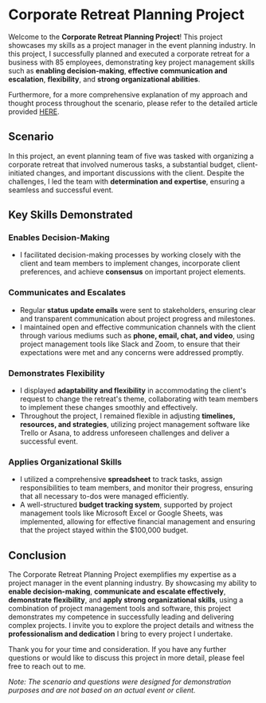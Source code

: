 # Corporate Retreat Planning Project

Welcome to the **Corporate Retreat Planning Project**! This project showcases my skills as a project manager in the event planning industry. In this project, I successfully planned and executed a corporate retreat for a business with 85 employees, demonstrating key project management skills such as **enabling decision-making**, **effective communication and escalation**, **flexibility**, and **strong organizational abilities**.

Furthermore, for a more comprehensive explanation of my approach and thought process throughout the scenario, please refer to the detailed article provided [HERE](https://medium.com/@zahirkowser/how-i-executed-a-corporate-retreat-for-85-employees-with-a-100k-budget-78bb9447ab2c).

## Scenario

In this project, an event planning team of five was tasked with organizing a corporate retreat that involved numerous tasks, a substantial budget, client-initiated changes, and important discussions with the client. Despite the challenges, I led the team with **determination and expertise**, ensuring a seamless and successful event.

## Key Skills Demonstrated

### Enables Decision-Making
- I facilitated decision-making processes by working closely with the client and team members to implement changes, incorporate client preferences, and achieve **consensus** on important project elements.

### Communicates and Escalates
- Regular **status update emails** were sent to stakeholders, ensuring clear and transparent communication about project progress and milestones.
- I maintained open and effective communication channels with the client through various mediums such as **phone, email, chat, and video**, using project management tools like Slack and Zoom, to ensure that their expectations were met and any concerns were addressed promptly.

### Demonstrates Flexibility
- I displayed **adaptability and flexibility** in accommodating the client's request to change the retreat's theme, collaborating with team members to implement these changes smoothly and effectively.
- Throughout the project, I remained flexible in adjusting **timelines, resources, and strategies**, utilizing project management software like Trello or Asana, to address unforeseen challenges and deliver a successful event.

### Applies Organizational Skills
- I utilized a comprehensive **spreadsheet** to track tasks, assign responsibilities to team members, and monitor their progress, ensuring that all necessary to-dos were managed efficiently.
- A well-structured **budget tracking system**, supported by project management tools like Microsoft Excel or Google Sheets, was implemented, allowing for effective financial management and ensuring that the project stayed within the $100,000 budget.

## Conclusion

The Corporate Retreat Planning Project exemplifies my expertise as a project manager in the event planning industry. By showcasing my ability to **enable decision-making**, **communicate and escalate effectively**, **demonstrate flexibility**, and **apply strong organizational skills**, using a combination of project management tools and software, this project demonstrates my competence in successfully leading and delivering complex projects. I invite you to explore the project details and witness the **professionalism and dedication** I bring to every project I undertake.

Thank you for your time and consideration. If you have any further questions or would like to discuss this project in more detail, please feel free to reach out to me.

*Note: The scenario and questions were designed for demonstration purposes and are not based on an actual event or client.*
